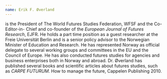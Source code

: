 ```yaml
---
name: Erik F. Øverland
---
```

is the President of The World Futures Studies Federation, WFSF and the Co-Editor-in- Chief and co-founder of the *European Journal of Futures Research*, EJFR. He holds a part time position as a guest researcher at the Freie Universität Berlin and is a senior policy advisor to the Norwegian Minister of Education and Research. He has represented Norway as official delegate to several working groups and committees in the EU and the Council of Europe. He has also conducted futures studies for agencies and business enterprises both in Norway and abroad. Dr. Øverland has published several books and scientific articles about futures studies, such as *CARPE FUTURUM*. How to manage the future, Cappelen Publishing 2010.